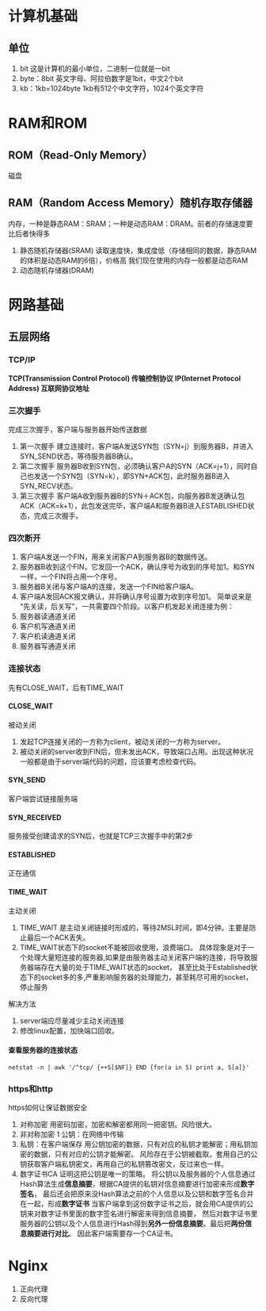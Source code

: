 # 计算机基础
## 单位
1. bit
    这是计算机的最小单位，二进制一位就是一bit
2. byte：8bit
    英文字母、阿拉伯数字是1bit，中文2个bit
3. kb：1kb=1024byte
    1kb有512个中文字符，1024个英文字符

# RAM和ROM
## ROM（Read-Only Memory）
磁盘
## RAM（Random Access Memory）随机存取存储器
内存，一种是静态RAM：SRAM；一种是动态RAM：DRAM。前者的存储速度要比后者快得多
1. 静态随机存储器(SRAM)
    读取速度快，集成度低（存储相同的数据，静态RAM的体积是动态RAM的6倍），价格高
    我们现在使用的内存一般都是动态RAM
2. 动态随机存储器(DRAM)

# 网路基础
## 五层网络
### TCP/IP
**TCP(Transmission Control Protocol) 传输控制协议**
**IP(Internet Protocol Address)  互联网协议地址**

### 三次握手
完成三次握手，客户端与服务器开始传送数据
1. 第一次握手
  建立连接时，客户端A发送SYN包（SYN=j）到服务器B，并进入SYN_SEND状态，等待服务器B确认。
2. 第二次握手
  服务器B收到SYN包，必须确认客户A的SYN（ACK=j+1），同时自己也发送一个SYN包（SYN=k），即SYN+ACK包，此时服务器B进入SYN_RECV状态。
3. 第三次握手
  客户端A收到服务器B的SYN＋ACK包，向服务器B发送确认包ACK（ACK=k+1），此包发送完毕，客户端A和服务器B进入ESTABLISHED状态，完成三次握手。




### 四次断开
1. 客户端A发送一个FIN，用来关闭客户A到服务器B的数据传送。 
2. 服务器B收到这个FIN，它发回一个ACK，确认序号为收到的序号加1。和SYN一样，一个FIN将占用一个序号。 
3. 服务器B关闭与客户端A的连接，发送一个FIN给客户端A。 
4. 客户端A发回ACK报文确认，并将确认序号设置为收到序号加1。 
简单说来是 “先关读，后关写”，一共需要四个阶段。以客户机发起关闭连接为例：
1. 服务器读通道关闭
2. 客户机写通道关闭
3. 客户机读通道关闭
4. 服务器写通道关闭
### 连接状态
先有CLOSE_WAIT，后有TIME_WAIT
#### CLOSE_WAIT
被动关闭
1. 发起TCP连接关闭的一方称为client，被动关闭的一方称为server。
2. 被动关闭的server收到FIN后，但未发出ACK，导致端口占用。出现这种状况一般都是由于server端代码的问题，应该要考虑检查代码。

#### SYN_SEND
客户端尝试链接服务端
#### SYN_RECEIVED
服务接受创建请求的SYN后，也就是TCP三次握手中的第2步
#### ESTABLISHED 
正在通信
#### TIME_WAIT
主动关闭
1. TIME_WAIT 是主动关闭链接时形成的，等待2MSL时间，即4分钟。主要是防止最后一个ACK丢失。
2. TIME_WAIT状态下的socket不能被回收使用，浪费端口。
    具体现象是对于一个处理大量短连接的服务器,如果是由服务器主动关闭客户端的连接，将导致服务器端存在大量的处于TIME_WAIT状态的socket， 
    甚至比处于Established状态下的socket多的多,严重影响服务器的处理能力，甚至耗尽可用的socket，停止服务	

解决方法
1. server端应尽量减少主动关闭连接
2. 修改linux配置，加快端口回收。

#### 查看服务器的连接状态
```shell
netstat -n | awk '/^tcp/ {++S[$NF]} END {for(a in S) print a, S[a]}'  
```

### https和http
https如何让保证数据安全

1. 对称加密
  用密码加密，加密和解密都用同一把密钥。风险很大。
2. 非对称加密
  1 公钥：在网络中传输
  2. 私钥：在客户端保存
  用公钥加密的数据，只有对应的私钥才能解密；用私钥加密的数据，只有对应的公钥才能解密。
  风险存在于公钥被截取，套用自己的公钥获取客户端私钥密文，再用自己的私钥篡改密文，反过来也一样。
3. 数字证书CA
  证明这把公钥是唯一的策略。
  将公钥以及服务器的个人信息通过Hash算法生成**信息摘要**，根据CA提供的私钥对信息摘要进行加密来形成**数字签名**，
  最后还会把原来没Hash算法之前的个人信息以及公钥和数字签名合并在一起，形成**数字证书**
  当客户端拿到这份数字证书之后，就会用CA提供的公钥来对数字证书里面的数字签名进行解密来得到信息摘要，
  然后对数字证书里服务器的公钥以及个人信息进行Hash得到**另外一份信息摘要**。最后把**两份信息摘要进行对比**。
  因此客户端需要存一个CA证书。
  
# Nginx
1. 正向代理
2. 反向代理

